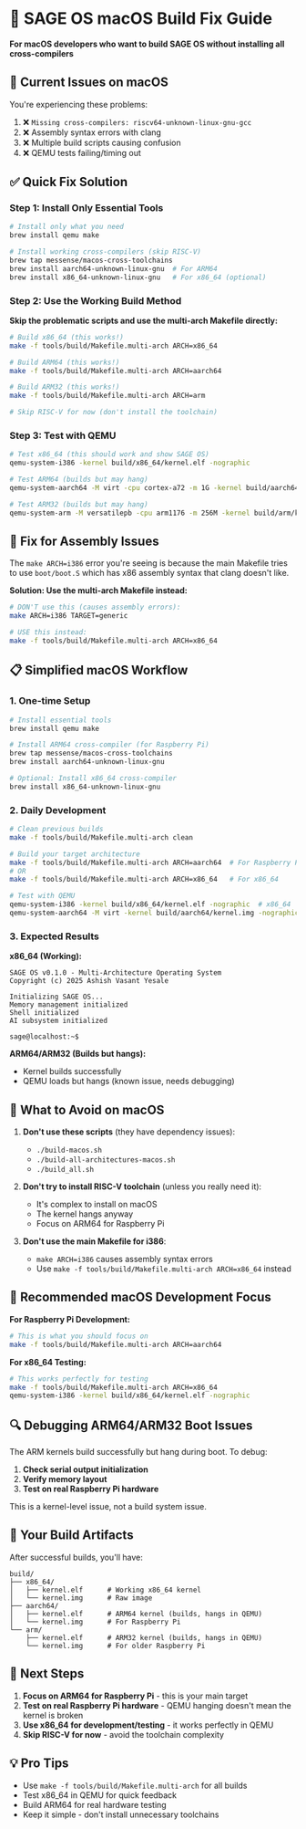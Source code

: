 # 🍎 SAGE OS macOS Build Fix Guide

**For macOS developers who want to build SAGE OS without installing all cross-compilers**

## 🚨 Current Issues on macOS

You're experiencing these problems:
1. ❌ `Missing cross-compilers: riscv64-unknown-linux-gnu-gcc`
2. ❌ Assembly syntax errors with clang
3. ❌ Multiple build scripts causing confusion
4. ❌ QEMU tests failing/timing out

## ✅ Quick Fix Solution

### Step 1: Install Only Essential Tools

```bash
# Install only what you need
brew install qemu make

# Install working cross-compilers (skip RISC-V)
brew tap messense/macos-cross-toolchains
brew install aarch64-unknown-linux-gnu  # For ARM64
brew install x86_64-unknown-linux-gnu   # For x86_64 (optional)
```

### Step 2: Use the Working Build Method

**Skip the problematic scripts and use the multi-arch Makefile directly:**

```bash
# Build x86_64 (this works!)
make -f tools/build/Makefile.multi-arch ARCH=x86_64

# Build ARM64 (this works!)
make -f tools/build/Makefile.multi-arch ARCH=aarch64

# Build ARM32 (this works!)
make -f tools/build/Makefile.multi-arch ARCH=arm

# Skip RISC-V for now (don't install the toolchain)
```

### Step 3: Test with QEMU

```bash
# Test x86_64 (this should work and show SAGE OS)
qemu-system-i386 -kernel build/x86_64/kernel.elf -nographic

# Test ARM64 (builds but may hang)
qemu-system-aarch64 -M virt -cpu cortex-a72 -m 1G -kernel build/aarch64/kernel.img -nographic

# Test ARM32 (builds but may hang)
qemu-system-arm -M versatilepb -cpu arm1176 -m 256M -kernel build/arm/kernel.img -nographic -nodefaults
```

## 🔧 Fix for Assembly Issues

The `make ARCH=i386` error you're seeing is because the main Makefile tries to use `boot/boot.S` which has x86 assembly syntax that clang doesn't like.

**Solution: Use the multi-arch Makefile instead:**

```bash
# DON'T use this (causes assembly errors):
make ARCH=i386 TARGET=generic

# USE this instead:
make -f tools/build/Makefile.multi-arch ARCH=x86_64
```

## 📋 Simplified macOS Workflow

### 1. One-time Setup
```bash
# Install essential tools
brew install qemu make

# Install ARM64 cross-compiler (for Raspberry Pi)
brew tap messense/macos-cross-toolchains
brew install aarch64-unknown-linux-gnu

# Optional: Install x86_64 cross-compiler
brew install x86_64-unknown-linux-gnu
```

### 2. Daily Development
```bash
# Clean previous builds
make -f tools/build/Makefile.multi-arch clean

# Build your target architecture
make -f tools/build/Makefile.multi-arch ARCH=aarch64  # For Raspberry Pi
# OR
make -f tools/build/Makefile.multi-arch ARCH=x86_64   # For x86_64

# Test with QEMU
qemu-system-i386 -kernel build/x86_64/kernel.elf -nographic  # x86_64
qemu-system-aarch64 -M virt -kernel build/aarch64/kernel.img -nographic  # ARM64
```

### 3. Expected Results

**x86_64 (Working):**
```
SAGE OS v0.1.0 - Multi-Architecture Operating System
Copyright (c) 2025 Ashish Vasant Yesale

Initializing SAGE OS...
Memory management initialized
Shell initialized
AI subsystem initialized

sage@localhost:~$ 
```

**ARM64/ARM32 (Builds but hangs):**
- Kernel builds successfully
- QEMU loads but hangs (known issue, needs debugging)

## 🚫 What to Avoid on macOS

1. **Don't use these scripts** (they have dependency issues):
   - `./build-macos.sh`
   - `./build-all-architectures-macos.sh`
   - `./build_all.sh`

2. **Don't try to install RISC-V toolchain** (unless you really need it):
   - It's complex to install on macOS
   - The kernel hangs anyway
   - Focus on ARM64 for Raspberry Pi

3. **Don't use the main Makefile for i386**:
   - `make ARCH=i386` causes assembly syntax errors
   - Use `make -f tools/build/Makefile.multi-arch ARCH=x86_64` instead

## 🎯 Recommended macOS Development Focus

**For Raspberry Pi Development:**
```bash
# This is what you should focus on
make -f tools/build/Makefile.multi-arch ARCH=aarch64
```

**For x86_64 Testing:**
```bash
# This works perfectly for testing
make -f tools/build/Makefile.multi-arch ARCH=x86_64
qemu-system-i386 -kernel build/x86_64/kernel.elf -nographic
```

## 🔍 Debugging ARM64/ARM32 Boot Issues

The ARM kernels build successfully but hang during boot. To debug:

1. **Check serial output initialization**
2. **Verify memory layout**
3. **Test on real Raspberry Pi hardware**

This is a kernel-level issue, not a build system issue.

## 📁 Your Build Artifacts

After successful builds, you'll have:
```
build/
├── x86_64/
│   ├── kernel.elf      # Working x86_64 kernel
│   └── kernel.img      # Raw image
├── aarch64/
│   ├── kernel.elf      # ARM64 kernel (builds, hangs in QEMU)
│   └── kernel.img      # For Raspberry Pi
└── arm/
    ├── kernel.elf      # ARM32 kernel (builds, hangs in QEMU)
    └── kernel.img      # For older Raspberry Pi
```

## 🚀 Next Steps

1. **Focus on ARM64 for Raspberry Pi** - this is your main target
2. **Test on real Raspberry Pi hardware** - QEMU hanging doesn't mean the kernel is broken
3. **Use x86_64 for development/testing** - it works perfectly in QEMU
4. **Skip RISC-V for now** - avoid the toolchain complexity

## 💡 Pro Tips

- Use `make -f tools/build/Makefile.multi-arch` for all builds
- Test x86_64 in QEMU for quick feedback
- Build ARM64 for real hardware testing
- Keep it simple - don't install unnecessary toolchains